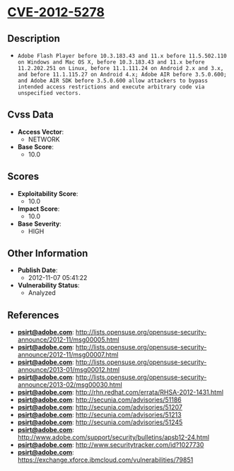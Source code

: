 
# [CVE-2012-5278](http://lists.opensuse.org/opensuse-security-announce/2012-11/msg00005.html)

## Description

- `Adobe Flash Player before 10.3.183.43 and 11.x before 11.5.502.110 on Windows and Mac OS X, before 10.3.183.43 and 11.x before 11.2.202.251 on Linux, before 11.1.111.24 on Android 2.x and 3.x, and before 11.1.115.27 on Android 4.x; Adobe AIR before 3.5.0.600; and Adobe AIR SDK before 3.5.0.600 allow attackers to bypass intended access restrictions and execute arbitrary code via unspecified vectors.`

## Cvss Data

- **Access Vector**:
  - NETWORK
- **Base Score**:
  - 10.0

## Scores

- **Exploitability Score**:
  - 10.0
- **Impact Score**:
  - 10.0
- **Base Severity**:
  - HIGH

## Other Information

- **Publish Date**:
  - 2012-11-07 05:41:22
- **Vulnerability Status**:
  - Analyzed

## References

- **psirt@adobe.com**: http://lists.opensuse.org/opensuse-security-announce/2012-11/msg00005.html
- **psirt@adobe.com**: http://lists.opensuse.org/opensuse-security-announce/2012-11/msg00007.html
- **psirt@adobe.com**: http://lists.opensuse.org/opensuse-security-announce/2013-01/msg00012.html
- **psirt@adobe.com**: http://lists.opensuse.org/opensuse-security-announce/2013-02/msg00030.html
- **psirt@adobe.com**: http://rhn.redhat.com/errata/RHSA-2012-1431.html
- **psirt@adobe.com**: http://secunia.com/advisories/51186
- **psirt@adobe.com**: http://secunia.com/advisories/51207
- **psirt@adobe.com**: http://secunia.com/advisories/51213
- **psirt@adobe.com**: http://secunia.com/advisories/51245
- **psirt@adobe.com**: http://www.adobe.com/support/security/bulletins/apsb12-24.html
- **psirt@adobe.com**: http://www.securitytracker.com/id?1027730
- **psirt@adobe.com**: https://exchange.xforce.ibmcloud.com/vulnerabilities/79851
